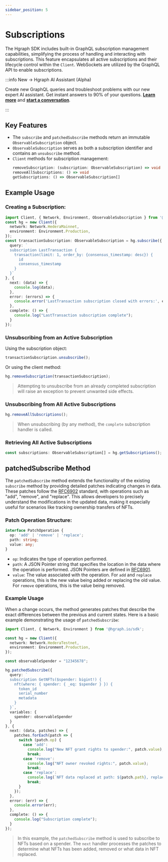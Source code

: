 ```yaml
---
sidebar_position: 5
---
```


# Subscriptions

The Hgraph SDK includes built-in GraphQL subscription management capabilities, simplifying the process of handling and interacting with subscriptions. This feature encapsulates all active subscriptions and their lifecycle control within the `Client`. WebSockets are utilized by the GraphQL API to enable subscriptions.

:::info New → Hgraph AI Assistant (Alpha)

Create new GraphQL queries and troubleshoot problems with our new expert AI assistant. Get instant answers to 90% of your questions. **[Learn more](/graphql-assistant)** and **[start a conversation](https://hgraph.com/assistant)**.

:::

## Key Features

- The `subscribe` and `patchedSubscribe` methods return an immutable `ObservableSubscription` object.
- `ObservableSubscription` serves as both a subscription identifier and contains an `unsubscribe` method.
- `Client` methods for subscription management:
  ```typescript title="Typescript"
  removeSubscription: (subscription: ObservableSubscription) => void
  removeAllSubscriptions: () => void
  getSubscriptions: () => ObservableSubscription[]
  ```
## Example Usage

### Creating a Subscription:

```typescript title="Typescript"
import Client, { Network, Environment, ObservableSubscription } from '@hgraph.io/sdk';
const hg = new Client({
  network: Network.HederaMainnet,
  environment: Environment.Production,
});
const transactionSubscription: ObservableSubscription = hg.subscribe({
  query: `
  subscription LastTransaction {
    transaction(limit: 1, order_by: {consensus_timestamp: desc}) {
      id
      consensus_timestamp
    }
  }`
}, {
  next: (data) => {
    console.log(data);
  },
  error: (errors) => {
    console.error('LastTransaction subscription closed with errors:', errors);
  },
  complete: () => {
    console.log("LastTransaction subscription complete");
  }
});
```

### Unsubscribing from an Active Subscription

Using the subscription object:
```typescript title="Typescript"
transactionSubscription.unsubscribe();
```
Or using the client method:
```typescript title="Typescript"
hg.removeSubscription(transactionSubscription);
```
> Attempting to unsubscribe from an already completed subscription will raise an exception to prevent unwanted side effects.

### Unsubscribing from All Active Subscriptions

```typescript title="Typescript"
hg.removeAllSubscriptions();
```
> When unsubscribing (by any method), the `complete` subscription handler is called.

### Retrieving All Active Subscriptions

```typescript title="Typescript"
const subscriptions: ObservableSubscription[] = hg.getSubscriptions();
```

## patchedSubscribe Method

The `patchedSubscribe` method extends the functionality of the existing `subscribe` method by providing detailed patches indicating changes in data. These patches follow the [RFC6902](https://datatracker.ietf.org/doc/html/rfc6902) standard, with operations such as "add", "remove", and "replace". This allows developers to precisely understand the modifications in the updated data, making it especially useful for scenarios like tracking ownership transfers of NFTs.


### Patch Operation Structure:

```typescript title="Typescript"
interface PatchOperation {
  op: 'add' | 'remove' | 'replace';
  path: string;
  value: any;
}
```

- `op`: Indicates the type of operation performed.
- `path`: A JSON Pointer string that specifies the location in the data where the operation is performed. JSON Pointers are defined in [RFC6901](https://datatracker.ietf.org/doc/html/rfc6901).
- `value`: The value associated with the operation. For `add` and `replace` operations, this is the new value being added or replacing the old value. For `remove` operations, this is the value being removed.

### Example Usage

When a change occurs, the method generates patches that describe the exact differences between the previous and current states. Here is a basic example demonstrating the usage of `patchedSubscribe`:

```typescript title="Typescript"
import Client, { Network, Environment } from '@hgraph.io/sdk';

const hg = new Client({
  network: Network.HederaTestnet,
  environment: Environment.Production,
});

const observableSpender = "12345678";

hg.patchedSubscribe({
  query: `
  subscription GetNFTs($spender: bigint!) {
    nft(where: { spender: { _eq: $spender } }) {
      token_id
      serial_number
      metadata
    }
  }`,
  variables: {
    spender: observableSpender
  }
}, {
  next: (data, patches) => {
    patches.forEach(patch => {
      switch (patch.op) {
        case 'add':
          console.log("New NFT grant rights to spender:", patch.value);
          break;
        case 'remove':
          console.log("NFT owner revoked rights:", patch.value);
          break;
        case 'replace':
          console.log(`NFT data replaced at path: ${patch.path}, replaced value:`, patch.value);
          break;
      }
    });
  },
  error: (err) => {
    console.error(err);
  },
  complete: () => {
    console.log("Subscription complete");
  }
});
```

> In this example, the `patchedSubscribe` method is used to subscribe to NFTs based on a spender. The `next` handler processes the patches to determine what NFTs has been added, removed or what data in NFT replaced.